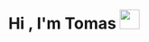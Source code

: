 <h1 align="center"><b>Hi , I'm Tomas </b><img src="https://media.giphy.com/media/hvRJCLFzcasrR4ia7z/giphy.gif" width="35"></h1>

<!--
**Dafiron/Dafiron** is a ✨ _special_ ✨ repository because its `README.md` (this file) appears on your GitHub profile.

Here are some ideas to get you started:

- 🔭 I’m currently working on ...
- 🌱 I’m currently learning ...
- 👯 I’m looking to collaborate on ...
- 🤔 I’m looking for help with ...
- 💬 Ask me about ...
- 📫 How to reach me: ...
- 😄 Pronouns: ...
- ⚡ Fun fact: ...
-->
